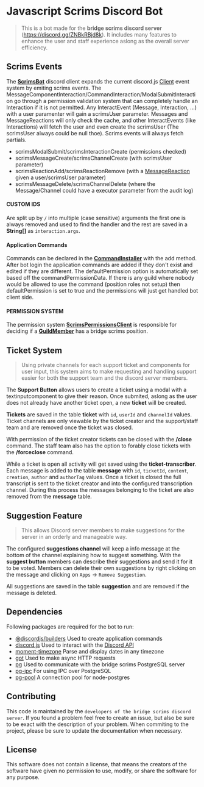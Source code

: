 # Javascript Scrims Discord Bot

>This is a bot made for the **bridge scrims discord server** (https://discord.gg/ZNBkRBjd8k).
It includes many features to enhance the user and staff experience aslong as the overall server efficiency.

## Scrims Events

The [**ScrimsBot**](https://github.com/bridge-scrims/scrims-bot-js/blob/main/src/lib/bot.js) discord client expands the current discord.js [Client](https://discord.js.org/#/docs/discord.js/stable/class/Client) event system by emiting scrims events. The MessageComponentInteraction/CommandInteraction/ModalSubmitInteraction go through a permission validation system that can completely handle an Interaction if it is not permitted. Any InteractEvent (Message, Interaction, ...) with a user paramenter will gain a scrimsUser parameter. Messages and MessageReactions will only check the cache, and other InteractEvents (like Interactions) will fetch the user and even create the scrimsUser (The scrimsUser always could be null thoe). Scrims events will always fetch partials.

- scrimsModalSubmit/scrimsInteractionCreate (permissions checked)
- scrimsMessageCreate/scrimsChannelCreate (with scrimsUser parameter)
- scrimsReactionAdd/scrimsReactionRemove (with a [MessageReaction](https://discord.js.org/#/docs/discord.js/stable/class/MessageReaction) given a user/scrimsUser parameter)
- scrimsMessageDelete/scrimsChannelDelete (where the Message/Channel could have a executor parameter from the audit log)

#### CUSTOM IDS

Are split up by `/` into multiple (case sensitive) arguments the first one is always removed and used to find the handler and the rest are saved in a **String[]** as `interaction.args`.

#### Application Commands

Commands can be declared in the [**CommandInstaller**](https://github.com/bridge-scrims/scrims-bot-js/blob/main/src/lib/commands.js) with the add method. After bot login the application commands are added if they don't exist and edited if they are different. The defaultPermission option is automatically set based off the commandPermissionData. If there is any guild where nobody would be allowed to use the command (position roles not setup) then defaultPermission is set to true and the permissions will just get handled bot client side.

#### PERMISSION SYSTEM

The permission system [**ScrimsPermissionsClient**](https://github.com/bridge-scrims/scrims-bot-js/blob/main/src/lib/permissions.js) is responsible for deciding if a [**GuildMember**](https://discord.js.org/#/docs/discord.js/stable/class/GuildMember) has a bridge scrims position. 

## Ticket System

>Using private channels for each support ticket and components for user input, this system aims to make requesting and handling support easier for both the support team and the discord server members.

The **Support Button** allows users to create a ticket using a modal with a textinputcomponent to give their reason.  Once submited, aslong as the user does not already have another ticket open, a new **ticket** will be created.

**Tickets** are saved in the table **ticket** with `id`, `userId` and `channelId` values.
Ticket channels are only viewable by the ticket creator and the support/staff team and are removed once the ticket was closed.

With permission of the ticket creator tickets can be closed with the **/close** command.
The staff team also has the option to forably close tickets with the **/forceclose** command.

While a ticket is open all activity will get saved using the **ticket-transcriber**.
Each message is added to the table **message** with `id`, `ticketId`, `content`, `creation`, `author` and `authorTag` values.
Once a ticket is closed the full transcript is sent to the ticket creator and into the configured transcription channel.
During this process the messages belonging to the ticket are also removed from the **message** table.


## Suggestion Feature

>This allows Discord server members to make suggestions for the server in an orderly and manageable way.

The configured **suggestions channel** will keep a info message at the bottom of the channel explaining how to suggest something.
With the **suggest button** members can describe their suggestions and send it for it to be voted.
Members can delete their own suggestions by right clicking on the message and clicking on `Apps` -> `Remove Suggestion`.

All suggestions are saved in the table **suggestion** and are removed if the message is deleted.

## Dependencies

Following packages are required for the bot to run:
 - [@discordjs/builders](https://discord.js.org/#/docs/builders/stable/general/welcome) Used to create application commands
 - [discord.js](https://discord.js.org/#/docs/discord.js/stable/general/welcome) Used to interact with the [Discord API](https://discord.com/developers/docs/intro)
 - [moment-timezone](https://momentjs.com/timezone/) Parse and display dates in any timezone
 - [got](https://github.com/sindresorhus/got#readme) Used to make async HTTP requests
 - [pg](https://github.com/brianc/node-postgres#readme) Used to communicate with the bridge scrims PostgreSQL server
 - [pg-ipc](https://github.com/emilbayes/pg-ipc#readme) For using IPC over PostgreSQL
 - [pg-pool](https://github.com/brianc/node-postgres/tree/master/packages/pg-pool#readme) A connection pool for node-postgres

## Contributing

This code is maintained by the `developers of the bridge scrims discord server`.
If you found a problem feel free to create an issue, but also be sure to be exact with the description of your problem.
When commiting to the project, please be sure to update the documentation when necessary.


## License

This software does not contain a license, that means the creators of the software have given no permission to use, modify, or share the software for any purpose.
